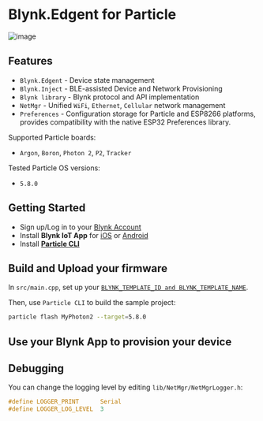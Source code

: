 
# Blynk.Edgent for Particle

![image](https://github.com/blynkkk/blynkkk.github.io/raw/master/images/GithubBanner.jpg?raw=1)

## Features

- `Blynk.Edgent` - Device state management
- `Blynk.Inject` - BLE-assisted Device and Network Provisioning
- `Blynk library` - Blynk protocol and API implementation
- `NetMgr` - Unified `WiFi`, `Ethernet`, `Cellular` network management
- `Preferences` - Configuration storage for Particle and ESP8266 platforms, provides compatibility with the native ESP32 Preferences library.

Supported Particle boards:
- `Argon`, `Boron`, `Photon 2`, `P2`, `Tracker`

Tested Particle OS versions:
- `5.8.0`

## Getting Started

- Sign up/Log in to your [Blynk Account](https://blynk.cloud)
- Install **Blynk IoT App** for [iOS](https://apps.apple.com/us/app/blynk-iot/id1559317868) or [Android](https://play.google.com/store/apps/details?id=cloud.blynk)
- Install [**Particle CLI**](https://docs.particle.io/getting-started/developer-tools/cli/)

## Build and Upload your firmware

In `src/main.cpp`, set up your [`BLYNK_TEMPLATE_ID and BLYNK_TEMPLATE_NAME`](https://bit.ly/BlynkInject).

Then, use `Particle CLI` to build the sample project:

```sh
particle flash MyPhoton2 --target=5.8.0
```

## Use your Blynk App to provision your device

## Debugging

You can change the logging level by editing `lib/NetMgr/NetMgrLogger.h`:

```h
#define LOGGER_PRINT      Serial
#define LOGGER_LOG_LEVEL  3
```

